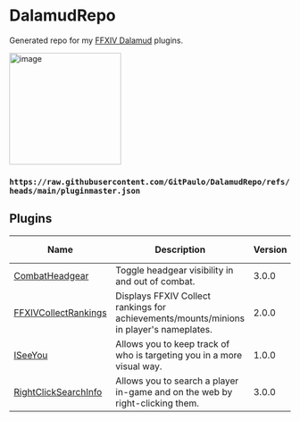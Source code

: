 # DalamudRepo
Generated repo for my [FFXIV Dalamud](https://github.com/goatcorp/Dalamud) plugins.

<img src="https://github.com/user-attachments/assets/ea155bfc-4ce6-4026-a6ab-3bd5a669cd44" alt="image" width="200" />

### `https://raw.githubusercontent.com/GitPaulo/DalamudRepo/refs/heads/main/pluginmaster.json`

## Plugins

| Name | Description | Version | Last Updated |
|------|-------------|---------|--------------|
| [CombatHeadgear](https://github.com/GitPaulo/CombatHeadgear) | Toggle headgear visibility in and out of combat. | 3.0.0 | 2025-02-07 |
| [FFXIVCollectRankings](https://github.com/GitPaulo/FFXIVCollectRankings) | Displays FFXIV Collect rankings for achievements/mounts/minions in player's nameplates. | 2.0.0 | 2025-02-07 |
| [ISeeYou](https://github.com/GitPaulo/ISeeYou) | Allows you to keep track of who is targeting you in a more visual way. | 1.0.0 | 2025-02-07 |
| [RightClickSearchInfo](https://github.com/GitPaulo/RightClickSearchInfo) | Allows you to search a player in-game and on the web by right-clicking them. | 3.0.0 | 2025-02-07 |

